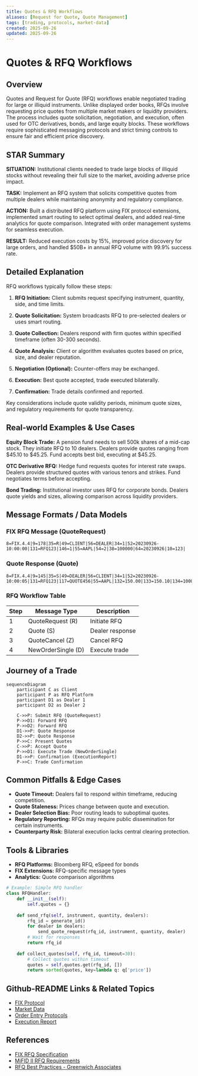 ```yaml
---
title: Quotes & RFQ Workflows
aliases: [Request for Quote, Quote Management]
tags: [trading, protocols, market-data]
created: 2025-09-26
updated: 2025-09-26
---
```


# Quotes & RFQ Workflows

## Overview

Quotes and Request for Quote (RFQ) workflows enable negotiated trading for large or illiquid instruments. Unlike displayed order books, RFQs involve requesting price quotes from multiple market makers or liquidity providers. The process includes quote solicitation, negotiation, and execution, often used for OTC derivatives, bonds, and large equity blocks. These workflows require sophisticated messaging protocols and strict timing controls to ensure fair and efficient price discovery.

## STAR Summary

**SITUATION:** Institutional clients needed to trade large blocks of illiquid stocks without revealing their full size to the market, avoiding adverse price impact.

**TASK:** Implement an RFQ system that solicits competitive quotes from multiple dealers while maintaining anonymity and regulatory compliance.

**ACTION:** Built a distributed RFQ platform using FIX protocol extensions, implemented smart routing to select optimal dealers, and added real-time analytics for quote comparison. Integrated with order management systems for seamless execution.

**RESULT:** Reduced execution costs by 15%, improved price discovery for large orders, and handled $50B+ in annual RFQ volume with 99.9% success rate.

## Detailed Explanation

RFQ workflows typically follow these steps:

1. **RFQ Initiation:** Client submits request specifying instrument, quantity, side, and time limits.

2. **Quote Solicitation:** System broadcasts RFQ to pre-selected dealers or uses smart routing.

3. **Quote Collection:** Dealers respond with firm quotes within specified timeframe (often 30-300 seconds).

4. **Quote Analysis:** Client or algorithm evaluates quotes based on price, size, and dealer reputation.

5. **Negotiation (Optional):** Counter-offers may be exchanged.

6. **Execution:** Best quote accepted, trade executed bilaterally.

7. **Confirmation:** Trade details confirmed and reported.

Key considerations include quote validity periods, minimum quote sizes, and regulatory requirements for quote transparency.

## Real-world Examples & Use Cases

**Equity Block Trade:**
A pension fund needs to sell 500k shares of a mid-cap stock. They initiate RFQ to 10 dealers. Dealers provide quotes ranging from $45.10 to $45.25. Fund accepts best bid, executing at $45.25.

**OTC Derivative RFQ:**
Hedge fund requests quotes for interest rate swaps. Dealers provide structured quotes with various tenors and strikes. Fund negotiates terms before accepting.

**Bond Trading:**
Institutional investor uses RFQ for corporate bonds. Dealers quote yields and sizes, allowing comparison across liquidity providers.

## Message Formats / Data Models

### FIX RFQ Message (QuoteRequest)
```
8=FIX.4.4|9=178|35=R|49=CLIENT|56=DEALER|34=1|52=20230926-10:00:00|131=RFQ123|146=1|55=AAPL|54=2|38=100000|64=20230926|10=123|
```

### Quote Response (Quote)
```
8=FIX.4.4|9=145|35=S|49=DEALER|56=CLIENT|34=1|52=20230926-10:00:05|131=RFQ123|117=QUOTE456|55=AAPL|132=150.00|133=150.10|134=1000|10=234|
```

### RFQ Workflow Table

| Step | Message Type | Description |
|------|--------------|-------------|
| 1 | QuoteRequest (R) | Initiate RFQ |
| 2 | Quote (S) | Dealer response |
| 3 | QuoteCancel (Z) | Cancel RFQ |
| 4 | NewOrderSingle (D) | Execute trade |

## Journey of a Trade

```mermaid
sequenceDiagram
    participant C as Client
    participant P as RFQ Platform
    participant D1 as Dealer 1
    participant D2 as Dealer 2

    C->>P: Submit RFQ (QuoteRequest)
    P->>D1: Forward RFQ
    P->>D2: Forward RFQ
    D1->>P: Quote Response
    D2->>P: Quote Response
    P->>C: Present Quotes
    C->>P: Accept Quote
    P->>D1: Execute Trade (NewOrderSingle)
    D1->>P: Confirmation (ExecutionReport)
    P->>C: Trade Confirmation
```

## Common Pitfalls & Edge Cases

- **Quote Timeout:** Dealers fail to respond within timeframe, reducing competition.
- **Quote Staleness:** Prices change between quote and execution.
- **Dealer Selection Bias:** Poor routing leads to suboptimal quotes.
- **Regulatory Reporting:** RFQs may require public dissemination for certain instruments.
- **Counterparty Risk:** Bilateral execution lacks central clearing protection.

## Tools & Libraries

- **RFQ Platforms:** Bloomberg RFQ, eSpeed for bonds
- **FIX Extensions:** RFQ-specific message types
- **Analytics:** Quote comparison algorithms

```python
# Example: Simple RFQ handler
class RFQHandler:
    def __init__(self):
        self.quotes = {}
    
    def send_rfq(self, instrument, quantity, dealers):
        rfq_id = generate_id()
        for dealer in dealers:
            send_quote_request(rfq_id, instrument, quantity, dealer)
        # Wait for responses
        return rfq_id
    
    def collect_quotes(self, rfq_id, timeout=30):
        # Collect quotes within timeout
        quotes = self.quotes.get(rfq_id, [])
        return sorted(quotes, key=lambda q: q['price'])
```

## Github-README Links & Related Topics

- [FIX Protocol](../protocols/fix-protocol/README.md)
- [Market Data](../market-data/README.md)
- [Order Entry Protocols](../protocols/order-entry-protocols/README.md)
- [Execution Report](../lifecycle/execution-report/README.md)

## References

- [FIX RFQ Specification](https://www.fixtrading.org/standards/)
- [MiFID II RFQ Requirements](https://www.esma.europa.eu/)
- [RFQ Best Practices - Greenwich Associates](https://www.greenwich.com/)